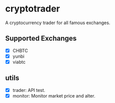 # cryptotrader

A cryptocurrency trader for all famous exchanges.

## Supported Exchanges
- [x] CHBTC
- [x] yunbi
- [x] viabtc

## utils
- [x] trader: API test.
- [x] monitor: Monitor market price and alter.
